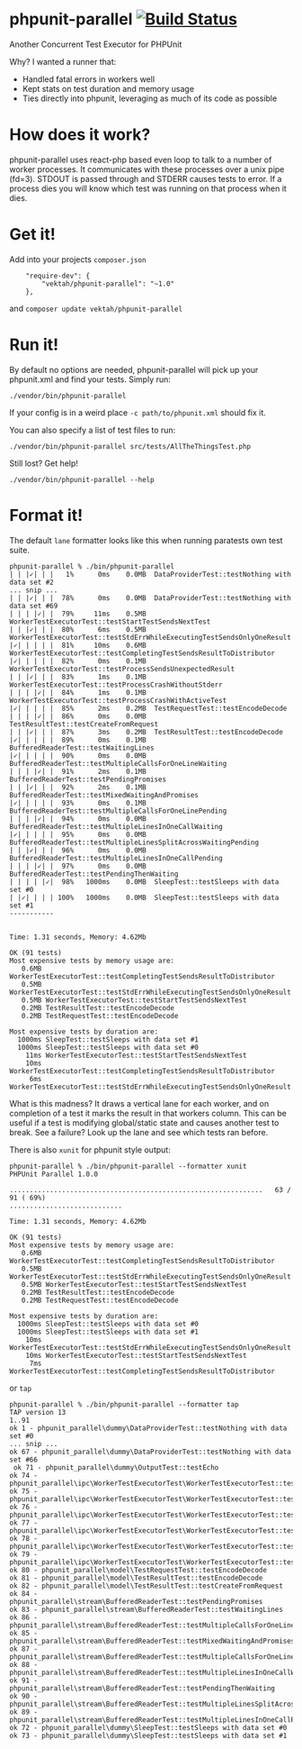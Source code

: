 # phpunit-parallel [![Build Status](https://travis-ci.org/Vektah/phpunit-parallel.svg)](https://travis-ci.org/Vektah/phpunit-parallel)
Another Concurrent Test Executor for PHPUnit

Why? I wanted a runner that:
 - Handled fatal errors in workers well
 - Kept stats on test duration and memory usage
 - Ties directly into phpunit, leveraging as much of its code as possible

How does it work?
=================
phpunit-parallel uses react-php based even loop to talk to a number of worker processes. It communicates with these processes over a unix pipe (fd=3). STDOUT is passed through and STDERR causes tests to error. If a process dies you will know which test was running on that process when it dies.

Get it!
=======
Add into your projects `composer.json`
```
    "require-dev": {
        "vektah/phpunit-parallel": "~1.0"
    },

```
and `composer update vektah/phpunit-parallel`

Run it!
=======
By default no options are needed, phpunit-parallel will pick up your phpunit.xml and find your tests. Simply run:
```
./vendor/bin/phpunit-parallel
```
If your config is in a weird place `-c path/to/phpunit.xml`  should fix it.

You can also specify a list of test files to run:
```
./vendor/bin/phpunit-parallel src/tests/AllTheThingsTest.php
```

Still lost? Get help!
```
./vendor/bin/phpunit-parallel --help
```

Format it!
=========
The default `lane` formatter looks like this when running paratests own test suite.
```
phpunit-parallel % ./bin/phpunit-parallel
| | |✓| | |   1%      0ms    0.0MB  DataProviderTest::testNothing with data set #2
... snip ...
| | |✓| | |  78%      0ms    0.0MB  DataProviderTest::testNothing with data set #69
| | | |✓| |  79%     11ms    0.5MB  WorkerTestExecutorTest::testStartTestSendsNextTest
| | |✓| | |  80%      6ms    0.5MB  WorkerTestExecutorTest::testStdErrWhileExecutingTestSendsOnlyOneResult
|✓| | | | |  81%     10ms    0.6MB  WorkerTestExecutorTest::testCompletingTestSendsResultToDistributor
|✓| | | | |  82%      0ms    0.1MB  WorkerTestExecutorTest::testProcessSendsUnexpectedResult
| | |✓| | |  83%      1ms    0.1MB  WorkerTestExecutorTest::testProcessCrashWithoutStderr
| | | |✓| |  84%      1ms    0.1MB  WorkerTestExecutorTest::testProcessCrashWithActiveTest
|✓| | | | |  85%      2ms    0.2MB  TestRequestTest::testEncodeDecode
| | | |✓| |  86%      0ms    0.0MB  TestResultTest::testCreateFromRequest
| | |✓| | |  87%      3ms    0.2MB  TestResultTest::testEncodeDecode
|✓| | | | |  89%      0ms    0.1MB  BufferedReaderTest::testWaitingLines
|✓| | | | |  90%      0ms    0.0MB  BufferedReaderTest::testMultipleCallsForOneLineWaiting
| | | |✓| |  91%      2ms    0.1MB  BufferedReaderTest::testPendingPromises
| | |✓| | |  92%      2ms    0.1MB  BufferedReaderTest::testMixedWaitingAndPromises
|✓| | | | |  93%      0ms    0.1MB  BufferedReaderTest::testMultipleCallsForOneLinePending
| | | |✓| |  94%      0ms    0.0MB  BufferedReaderTest::testMultipleLinesInOneCallWaiting
|✓| | | | |  95%      0ms    0.0MB  BufferedReaderTest::testMultipleLinesSplitAcrossWaitingPending
| | |✓| | |  96%      0ms    0.0MB  BufferedReaderTest::testMultipleLinesInOneCallPending
| | | |✓| |  97%      0ms    0.0MB  BufferedReaderTest::testPendingThenWaiting
| | | | |✓|  98%   1000ms    0.0MB  SleepTest::testSleeps with data set #0
| |✓| | | | 100%   1000ms    0.0MB  SleepTest::testSleeps with data set #1
-----------


Time: 1.31 seconds, Memory: 4.62Mb

OK (91 tests)
Most expensive tests by memory usage are:
   0.6MB WorkerTestExecutorTest::testCompletingTestSendsResultToDistributor
   0.5MB WorkerTestExecutorTest::testStdErrWhileExecutingTestSendsOnlyOneResult
   0.5MB WorkerTestExecutorTest::testStartTestSendsNextTest
   0.2MB TestResultTest::testEncodeDecode
   0.2MB TestRequestTest::testEncodeDecode

Most expensive tests by duration are:
  1000ms SleepTest::testSleeps with data set #1
  1000ms SleepTest::testSleeps with data set #0
    11ms WorkerTestExecutorTest::testStartTestSendsNextTest
    10ms WorkerTestExecutorTest::testCompletingTestSendsResultToDistributor
     6ms WorkerTestExecutorTest::testStdErrWhileExecutingTestSendsOnlyOneResult

```
What is this madness? It draws a vertical lane for each worker, and on completion of a test it marks the result in that workers column. This can be useful if a test is modifying global/static state and causes another test to break. See a failure? Look up the lane and see which tests ran before.

There is also `xunit` for phpunit style output:
```
phpunit-parallel % ./bin/phpunit-parallel --formatter xunit
PHPUnit Parallel 1.0.0

...............................................................   63 /    91 ( 69%)
............................

Time: 1.31 seconds, Memory: 4.62Mb

OK (91 tests)
Most expensive tests by memory usage are:
   0.6MB WorkerTestExecutorTest::testCompletingTestSendsResultToDistributor
   0.5MB WorkerTestExecutorTest::testStdErrWhileExecutingTestSendsOnlyOneResult
   0.5MB WorkerTestExecutorTest::testStartTestSendsNextTest
   0.2MB TestResultTest::testEncodeDecode
   0.2MB TestRequestTest::testEncodeDecode

Most expensive tests by duration are:
  1000ms SleepTest::testSleeps with data set #0
  1000ms SleepTest::testSleeps with data set #1
    10ms WorkerTestExecutorTest::testStdErrWhileExecutingTestSendsOnlyOneResult
    10ms WorkerTestExecutorTest::testStartTestSendsNextTest
     7ms WorkerTestExecutorTest::testCompletingTestSendsResultToDistributor

```

or `tap`
```
phpunit-parallel % ./bin/phpunit-parallel --formatter tap
TAP version 13
1..91
ok 1 - phpunit_parallel\dummy\DataProviderTest::testNothing with data set #0
... snip ...
ok 67 - phpunit_parallel\dummy\DataProviderTest::testNothing with data set #66
 ok 71 - phpunit_parallel\dummy\OutputTest::testEcho
ok 74 - phpunit_parallel\ipc\WorkerTestExecutorTest\WorkerTestExecutorTest::testStartTestSendsNextTest
ok 75 - phpunit_parallel\ipc\WorkerTestExecutorTest\WorkerTestExecutorTest::testCompletingTestSendsResultToDistributor
ok 76 - phpunit_parallel\ipc\WorkerTestExecutorTest\WorkerTestExecutorTest::testStdErrWhileExecutingTestSendsOnlyOneResult
ok 77 - phpunit_parallel\ipc\WorkerTestExecutorTest\WorkerTestExecutorTest::testProcessCrashWithActiveTest
ok 78 - phpunit_parallel\ipc\WorkerTestExecutorTest\WorkerTestExecutorTest::testProcessCrashWithoutStderr
ok 79 - phpunit_parallel\ipc\WorkerTestExecutorTest\WorkerTestExecutorTest::testProcessSendsUnexpectedResult
ok 80 - phpunit_parallel\model\TestRequestTest::testEncodeDecode
ok 81 - phpunit_parallel\model\TestResultTest::testEncodeDecode
ok 82 - phpunit_parallel\model\TestResultTest::testCreateFromRequest
ok 84 - phpunit_parallel\stream\BufferedReaderTest::testPendingPromises
ok 83 - phpunit_parallel\stream\BufferedReaderTest::testWaitingLines
ok 86 - phpunit_parallel\stream\BufferedReaderTest::testMultipleCallsForOneLineWaiting
ok 85 - phpunit_parallel\stream\BufferedReaderTest::testMixedWaitingAndPromises
ok 87 - phpunit_parallel\stream\BufferedReaderTest::testMultipleCallsForOneLinePending
ok 88 - phpunit_parallel\stream\BufferedReaderTest::testMultipleLinesInOneCallWaiting
ok 91 - phpunit_parallel\stream\BufferedReaderTest::testPendingThenWaiting
ok 90 - phpunit_parallel\stream\BufferedReaderTest::testMultipleLinesSplitAcrossWaitingPending
ok 89 - phpunit_parallel\stream\BufferedReaderTest::testMultipleLinesInOneCallPending
ok 72 - phpunit_parallel\dummy\SleepTest::testSleeps with data set #0
ok 73 - phpunit_parallel\dummy\SleepTest::testSleeps with data set #1
```

